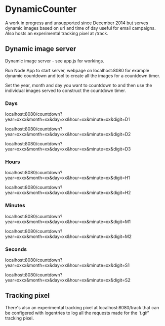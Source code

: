 DynamicCounter
==============
A work in progress and unsupported since December 2014 but serves dynamic images based on url and time of day useful for email campaigns. Also hosts an experimental tracking pixel at /track.

## Dynamic image server

Dynamic image server - see app.js for workings.

Run Node App to start server, webpage on localhost:8080 for example dynamic countdown and tool to create all the images for a countdown timer.

Set the year, month and day you want to countdown to and then use the individual images served to construct the countdown timer.

### Days
localhost:8080/countdown?year=xxxx&month=xx&day=xx&hour=xx&minute=xx&digit=D1

localhost:8080/countdown?year=xxxx&month=xx&day=xx&hour=xx&minute=xx&digit=D2

localhost:8080/countdown?year=xxxx&month=xx&day=xx&hour=xx&minute=xx&digit=D3

### Hours
localhost:8080/countdown?year=xxxx&month=xx&day=xx&hour=xx&minute=xx&digit=H1

localhost:8080/countdown?year=xxxx&month=xx&day=xx&hour=xx&minute=xx&digit=H2

### Minutes
localhost:8080/countdown?year=xxxx&month=xx&day=xx&hour=xx&minute=xx&digit=M1

localhost:8080/countdown?year=xxxx&month=xx&day=xx&hour=xx&minute=xx&digit=M2

### Seconds
localhost:8080/countdown?year=xxxx&month=xx&day=xx&hour=xx&minute=xx&digit=S1

localhost:8080/countdown?year=xxxx&month=xx&day=xx&hour=xx&minute=xx&digit=S2

## Tracking pixel

There's also an experimental tracking pixel at localhost:8080/track that can be configered with logentries to log all the requests made for the 't.gif' tracking pixel.